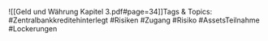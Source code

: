 
![[Geld und Währung Kapitel 3.pdf#page=34]]Tags & Topics:
   #Zentralbankkreditehinterlegt
   #Risiken
   #Zugang
   #Risiko
   #AssetsTeilnahme
   #Lockerungen